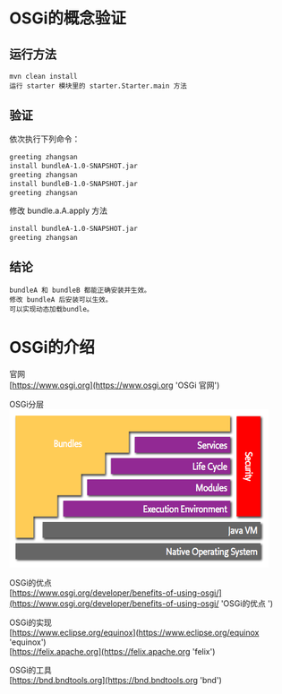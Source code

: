 # OSGi的概念验证

## 运行方法
    mvn clean install
    运行 starter 模块里的 starter.Starter.main 方法
## 验证
依次执行下列命令：  

    greeting zhangsan
    install bundleA-1.0-SNAPSHOT.jar
    greeting zhangsan
    install bundleB-1.0-SNAPSHOT.jar
    greeting zhangsan

修改 bundle.a.A.apply 方法  
    
    install bundleA-1.0-SNAPSHOT.jar
    greeting zhangsan
    
## 结论
    bundleA 和 bundleB 都能正确安装并生效。
    修改 bundleA 后安装可以生效。
    可以实现动态加载bundle。

# OSGi的介绍
官网  
[https://www.osgi.org](https://www.osgi.org 'OSGi 官网')   

OSGi分层  
![OSGi分层](layering-osgi.png)

OSGi的优点  
[https://www.osgi.org/developer/benefits-of-using-osgi/](https://www.osgi.org/developer/benefits-of-using-osgi/ 'OSGi的优点  ')   

OSGi的实现  
[https://www.eclipse.org/equinox](https://www.eclipse.org/equinox 'equinox')   
[https://felix.apache.org](https://felix.apache.org 'felix')   

OSGi的工具  
[https://bnd.bndtools.org](https://bnd.bndtools.org 'bnd')   
